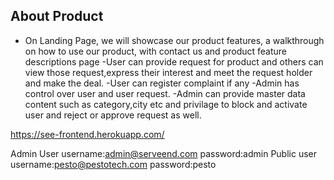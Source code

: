 ## About Product
- On Landing Page, we will showcase our product features, a walkthrough
on how to use our product, with contact us and product feature descriptions
page
-User can provide request for product and others can view those request,express their interest and meet the request holder and make the deal.
-User can register complaint if any
-Admin has control over user and user request.
-Admin can provide master data content such as category,city etc and privilage to block and activate user and reject or approve request as well.

https://see-frontend.herokuapp.com/

Admin User
    username:admin@serveend.com
    password:admin
Public user
    username:pesto@pestotech.com
    password:pesto


 